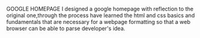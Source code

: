 GOOGLE HOMEPAGE 
I designed a google homepage with reflection to the original one,through the process have learned the html and css basics and fundamentals that are necessary for a webpage formatting so that a web browser can be able to parse developer's idea.